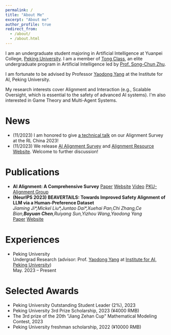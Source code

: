 ```yaml
---
permalink: /
title: "About Me"
excerpt: "About me"
author_profile: true
redirect_from: 
  - /about/
  - /about.html
---
```

I am an undergraduate student majoring in Artificial Intelligence at Yuanpei College, [Peking University](https://english.pku.edu.cn/). I am a member of [Tong Class](http://www.ai.pku.edu.cn/info/1086/1887.htm), an elite undergraduate program in Artificial Intelligence led by [Prof. Song-Chun Zhu](http://www.stat.ucla.edu/~sczhu/). 

I am fortunate to be advised by Professor [Yaodong Yang](https://www.yangyaodong.com/) at the Institute for AI, Peking University.

My research interests cover Alignment and Interaction (e.g., Scalable Oversight, which is essential to the safety of advanced AI systems). I'm also interested in Game Theory and Multi-Agent Systems.

News
======
- (11/2023) I am honored to give [a technical talk](https://www.bilibili.com/video/BV1rj411L7XH/?spm_id_from=333.999.0.0&vd_source=b1ff6dcfa0111e176021e49d4a0ee142) on our Alignment Survey at the RL China 2023!
- (11/2023) We release [AI Alignment Survey](https://arxiv.org/abs/2310.19852) and [Alignment Resource Website](https://alignmentsurvey.com/). Welcome to further discussion!

Publications
======
-  **AI Alignment: A Comprehensive Survey**
  [Paper](https://arxiv.org/abs/2310.19852)
  [Website](https://alignmentsurvey.com/)
  [Video](https://www.bilibili.com/video/BV1rj411L7XH/?spm_id_from=333.999.0.0&vd_source=b1ff6dcfa0111e176021e49d4a0ee142)
  [PKU-Alignment Group](https://github.com/PKU-Alignment)
- **(NeurIPS 2023) BEAVERTAILS: Towards Improved Safety Alignment of LLM via a Human-Preference Dataset**
  <br/>
  _Jiaming Ji\*,Mickel Liu\*,Juntao Dai\*,Xuehai Pan,Chi Zhang,Ce Bian,**Boyuan Chen**,Ruiyang Sun,Yizhou Wang,Yaodong Yang_
  <br/>
  [Paper](https://openreview.net/pdf?id=g0QovXbFw3)
  [Website](https://sites.google.com/view/pku-beavertails)

Experiences
======
- Peking University
  <br/>
  Undergrad Research (advisor: Prof. [Yaodong Yang](https://www.yangyaodong.com/) at [Institute for AI, Peking University](https://www.ai.pku.edu.cn/))
  <br/>
  May. 2023 – Present

Selected Awards
======
- Peking University Outstanding Student Leader (2%), 2023
- Peking University 3rd Prize Scholarship, 2023 (¥4000 RMB)
- The 3rd prize of the 20th "Jiang Zehan Cup" Mathematical Modeling Contest, 2023
- Peking University freshman scholarship, 2022 (¥10000 RMB)
